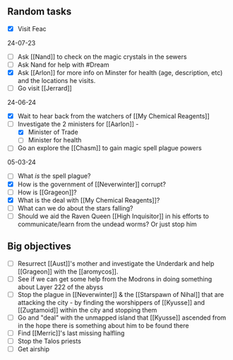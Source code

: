 
## Random tasks
- [x] Visit Feac

24-07-23
- [ ] Ask [[Nand]] to check on the magic crystals in the sewers
- [ ] Ask Nand for help with #Dream
- [x] Ask [[Arlon]] for more info on Minster for health (age, description, etc) and the locations he visits. 
- [ ] Go visit [[Jerrard]]

24-06-24
- [x] Wait to hear back from the watchers of [[My Chemical Reagents]]
- [ ] Investigate the 2 ministers for [[Aarlon]] - 
	- [x] Minister of Trade
	- [ ] Minister for health
- [ ] Go an explore the [[Chasm]] to gain magic spell plague powers

05-03-24
- [ ] What *is* the spell plague?
- [x] How is the government of [[Neverwinter]] corrupt?
- [ ] How is [[Grageon]]?
- [x] What is the deal with [[My Chemical Reagents]]?
- [ ] What can we do about the stars falling?
- [ ] Should we aid the Raven Queen [[High Inquisitor]] in his efforts to communicate/learn from the undead worms? Or just stop him

## Big objectives
- [ ] Resurrect [[Aust]]'s mother and investigate the Underdark and help [[Grageon]] with the [[aromycos]].
- [ ] See if we can get some help from the Modrons in doing something about Layer 222 of the abyss
- [ ] Stop the plague in [[Neverwinter]] & the [[Starspawn of Nihal]] that are attacking the city - by finding the worshippers of [[Kyusse]] and [[Zugtamoid]] within the city and stopping them
- [ ] Go and "deal" with the unmapped island that [[Kyusse]] ascended from in the hope there is something about him to be found there
- [ ] Find [[Merric]]'s last missing halfling
- [ ] Stop the Talos priests
- [ ] Get airship
